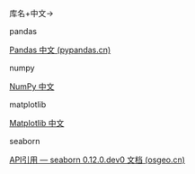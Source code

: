 库名+中文->

pandas 

[Pandas 中文 (pypandas.cn)](https://www.pypandas.cn/)

numpy

[NumPy 中文](https://numpy.org.cn/)

matplotlib

[Matplotlib 中文](https://www.matplotlib.org.cn/)

seaborn

[API引用 — seaborn 0.12.0.dev0 文档 (osgeo.cn)](https://www.osgeo.cn/seaborn/api.html)

